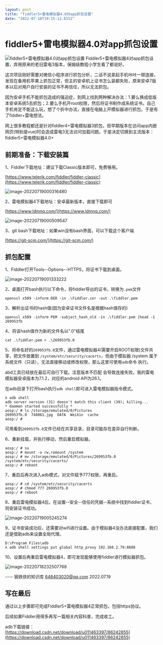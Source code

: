 ```yaml
---
layout: post
title: "fiddler5+雷电模拟器4.0对app抓包设置"
date: "2022-07-18T19:15:12.815Z"
---
```

fiddler5+雷电模拟器4.0对app抓包设置
=========================

![fiddler5+雷电模拟器4.0对app抓包设置](https://img2022.cnblogs.com/blog/1819583/202207/1819583-20220719021012019-693961335.png) Fiddler5+雷电模拟器4对app抓包设置，弃用原来的老旧雷电3版本，保姆级教程小学生看了都说好。

这次项目刚好需要对微信小程序进行抓包分析，二话不说拿起手机咔咔一顿连接，发现在备用机苹果上抓包正常，但主的安卓机上证书怎么装都失败，原来安卓7版本以后对用户自行安装的证书不再信任，所以无法抓包。

因为安卓手机不能抓包造成的强迫症，到网上找到两种解决办法：1.要么换成低版本安卓系统5去抓包；2.要么手机开root权限，然后将证书制作成系统证书。自己手机肯定不能这么玩，想了个折中办法，直接在电脑上开模拟器进行抓包，于是有了fiddler+雷电想法。

网上很多教程都还是针对fiddler4+雷电模拟器3抓包，但早期版本在访问app内嵌网页(特别是vue)时会造成雷电3无法访问加载问题。于是决定切换到主流版本：fiddler5+雷电模拟器4.0+

前期准备：下载安装篇
----------

1、Fiddler下载地址：建议下载Classic版本即可，免费够用。

[https://www.telerik.com/fiddler/fiddler-classic](https://www.telerik.com/fiddler/fiddler-classic)

![image-20220719000316480](https://s2.loli.net/2022/07/19/e7O9Yjcq34wAKka.png)

2、雷电模拟器4下载地址：安卓最新版本，直接下载即可

[https://www.ldmnq.com/](https://www.ldmnq.com/)

![image-20220719000509547](https://s2.loli.net/2022/07/19/gxnsvGQFqyAK59e.png)

3、git bash下载地址：如果win没有bash界面，可以下载这个客户端

[https://git-scm.com/](https://git-scm.com/)

抓包配置
----

1、Fiddler打开Tools--Options--HTTPS，将证书下载到桌面。

![image-20220719001333222](https://s2.loli.net/2022/07/19/AO73Z9S2VhUjLxE.png)

2、桌面打开bash执行以下命令，将fiddler导出的证书，转换为`.pem`文件

    openssl x509 -inform DER -in .\Fiddler.cer -out .\fiddler.pem
    

3、解析出证书的hash值(因为安卓证书文件名是根据hash值存的)

    openssl x509 -inform PEM -subject_hash_old -in .\fiddler.pem |head -1
    269953fb
    

4、将该hash值作为新的文件名以".0"结尾

    cat .\fiddler.pem > .\269953fb.0
    

5、将命名好的`269953fb.0`文件，通过雷电模拟器4(需要开启ROOT权限)文件共享，把文件放置到 `/system/etc/security/cacerts`，但由于模拟器 /system 属于系统文件（只读），无法直接移动或修改权限，那么这里可使用`adb`命令 执行。

abd工具已经放在最后可自行下载。注意版本不匹配 会导致连接失败。我的雷电模拟器安卓版本为7.1.2，对应的android API为26.1。

在adb目录下打开bash执行`adb shell`即可进入雷电模拟器指令模式。

    λ adb shell
    adb server version (31) doesn't match this client (39); killing...
    * daemon started successfully *
    aosp:/ # ls /storage/emulated/0/Pictures
    269953fb.0  748061.jpg  DATA  WeiXin  cache
    aosp:/ #
    

可用看到`269953fb.0`文件已经在共享目录，目录可能存在差异自行判断。

6、重新挂载，并执行移动，然后重启模拟器。

    aosp:/ # su
    aosp:/ # mount -o rw,remount /system
    aosp:/ # mv /storage/emulated/0/Pictures/269953fb.0 /system/etc/security/cacerts/
    aosp:/ # reboot
    

7、重启后再次进入adb模式，对文件赋予777权限，再重启。

    aosp:/ # cd /system/etc/security/cacerts
    aosp:/ # chmod 777 269953fb.0
    aosp:/ # reboot
    

8、重启雷电模拟器4后，在设置--安全--信任的凭据--系统中找到fiddler证书，则安装证书成功。

![image-20220719005245274](https://s2.loli.net/2022/07/19/faRgkVjKE5Dwyvi.png)

9、证书安装成功后，还需要对wifi进行设置。由于模拟器4没办法直接配置，我们还是借助adb来设置全局代理。

    D:\Program Files\adb
    λ adb shell settings put global http_proxy 192.168.2.79:8888
    

10、设置后再重启雷电模拟器4，即可发现能够使用fiddler进行模拟器抓包。

![image-20220718232507768](https://s2.loli.net/2022/07/19/EhF6KrfpJsPdM4a.png)

\---- 钢铁侠的知识库 648403020@qq.com 2022.07.19

写在最后
----

通过以上步骤即可完成Fiddler5+雷电模拟器4正常抓包，包括https协议。

后续如果Fiddler用得多再写一篇相关内容科普，完成收工。

adb下载链接：[https://download.csdn.net/download/u011463397/86242855](https://download.csdn.net/download/u011463397/86242855)